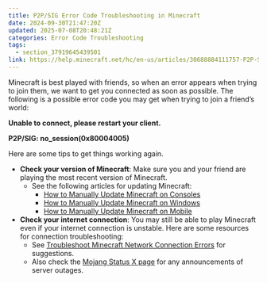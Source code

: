 ```yaml
---
title: P2P/SIG Error Code Troubleshooting in Minecraft
date: 2024-09-30T21:47:20Z
updated: 2025-07-08T20:48:21Z
categories: Error Code Troubleshooting
tags:
  - section_37919645439501
link: https://help.minecraft.net/hc/en-us/articles/30688884111757-P2P-SIG-Error-Code-Troubleshooting-in-Minecraft
---
```


Minecraft is best played with friends, so when an error appears when trying to join them, we want to get you connected as soon as possible. The following is a possible error code you may get when trying to join a friend’s world:

**Unable to connect, please restart your client.**

**P2P/SIG: no_session(0x80004005)**

Here are some tips to get things working again.

- **Check your version of Minecraft**: Make sure you and your friend are playing the most recent version of Minecraft.
  - See the following articles for updating Minecraft:
    - [How to Manually Update Minecraft on Consoles](../Download-Install/Manually-Update-Minecraft-on-Consoles.md)
    - [How to Manually Update Minecraft on Windows](../Download-Install/Manually-Update-Minecraft-on-Windows.md)
    - [How to Manually Update Minecraft on Mobile](../Download-Install/Manually-Update-Minecraft-on-Mobile-Devices.md)
- **Check your internet connection**: You may still be able to play Minecraft even if your internet connection is unstable. Here are some resources for connection troubleshooting:
  - See [Troubleshoot Minecraft Network Connection Errors](./Troubleshoot-Minecraft-Network-Connection-Errors.md) for suggestions.
  - Also check the [Mojang Status X page](https://x.com/MojangStatus) for any announcements of server outages.
